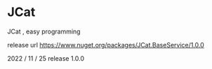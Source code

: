 # JCat
JCat , easy programming

release url
https://www.nuget.org/packages/JCat.BaseService/1.0.0

2022 / 11 / 25 release 1.0.0

